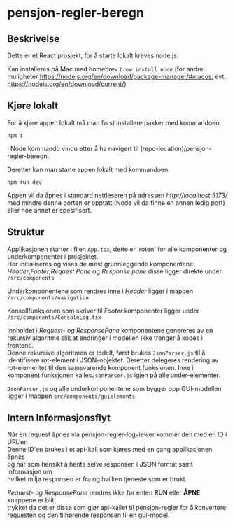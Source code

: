 # pensjon-regler-beregn
## Beskrivelse

Dette er et React prosjekt, for å starte lokalt kreves node.js.

Kan installeres på Mac med homebrev `brew install node` (for andre muligheter https://nodejs.org/en/download/package-manager/#macos, evt. https://nodejs.org/en/download/current/)

## Kjøre lokalt

For å kjøre appen lokalt må man først installere pakker med kommandoen

`npm i`

i Node kommando vindu etter å ha navigert til
(repo-location)/pensjon-regler-beregn.

Deretter kan man starte appen lokalt med kommandoen:

`npm run dev`

Appen vil da åpnes i standard nettleseren på adressen *http://localhost:5173/*  
med mindre denne porten er opptatt (Node vil da finne en annen ledig port)
eller noe annet er spesifisert.

## Struktur
Applikasjonen starter i filen `App.tsx`, dette er 'roten' for alle komponenter og
underkomponenter i prosjektet.  
Her initialiseres og vises de mest grunnleggende komponentene:  
*Header*,*Footer*,*Request Pane* og *Response pane* disse ligger direkte under `/src/components`

Underkomponentene som rendres inne i *Header* ligger i mappen `/src/components/navigation`

Konsollfunksjonen som skriver til *Footer* komponenter ligger under `/src/components/ConsoleLog.tsx`

Innholdet i *Request- og ResponsePane* komponentene genereres av en rekursiv algoritme
slik at endringer i modellen ikke trenger å kodes i frontend.  
Denne rekursive algoritmen er todelt, først brukes `JsonParser.js` til å identifisere rot-element i
JSON-objektet. Deretter delegeres rendering av rot-elementet til den samsvarende komponent funksjonen.
Inne i komponent funksjonen kalles`JsonParser.js` igjen på alle under-elementer.

`JsonParser.js` og alle underkomponentene som bygger opp GUI-modellen ligger i mappen
`src/components/guielements`

## Intern Informasjonsflyt

Når en request åpnes via pensjon-regler-logviewer kommer den med en ID i URL'en  
Denne ID'en brukes i et api-kall som kjøres med en gang applikasjonen åpnes  
og har som hensikt å hente selve responsen i JSON format samt informasjon om  
hvilket miljø responsen er fra og hvilken tjeneste som er brukt.

*Request- og ResponsePane* rendres ikke før enten **RUN** eller **ÅPNE** knappene er blitt   
trykket da det er disse som gjør api-kallet til pensjon-regler for å konvertere requesten
og den tilhørende responsen til en gui-model.